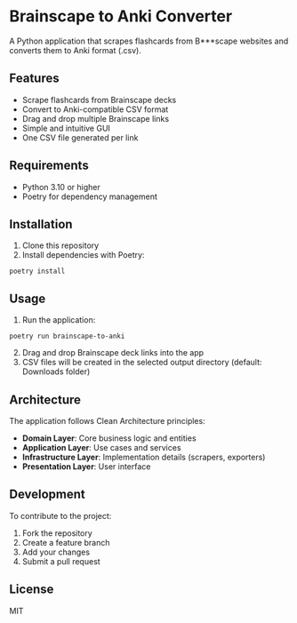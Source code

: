 # Brainscape to Anki Converter

A Python application that scrapes flashcards from B***scape websites and converts them to Anki format (.csv).

## Features

- Scrape flashcards from Brainscape decks
- Convert to Anki-compatible CSV format
- Drag and drop multiple Brainscape links
- Simple and intuitive GUI
- One CSV file generated per link

## Requirements

- Python 3.10 or higher
- Poetry for dependency management

## Installation

1. Clone this repository
2. Install dependencies with Poetry:

```shell
poetry install
```

## Usage

1. Run the application:

```shell
poetry run brainscape-to-anki
```

2. Drag and drop Brainscape deck links into the app
3. CSV files will be created in the selected output directory (default: Downloads folder)

## Architecture

The application follows Clean Architecture principles:

- **Domain Layer**: Core business logic and entities
- **Application Layer**: Use cases and services
- **Infrastructure Layer**: Implementation details (scrapers, exporters)
- **Presentation Layer**: User interface

## Development

To contribute to the project:

1. Fork the repository
2. Create a feature branch
3. Add your changes
4. Submit a pull request

## License

MIT
